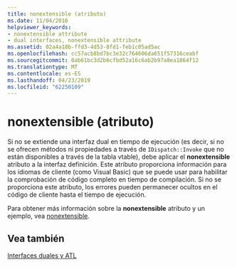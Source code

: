 ```yaml
---
title: nonextensible (atributo)
ms.date: 11/04/2016
helpviewer_keywords:
- nonextensible attribute
- dual interfaces, nonextensible attribute
ms.assetid: 02a4a18b-ffd3-4d53-8fd1-feb1c05ad5ac
ms.openlocfilehash: cc57acb8bd7bc3e32c764606da651f57316ceabf
ms.sourcegitcommit: 0ab61bc3d2b6cfbd52a16c6ab2b97a8ea1864f12
ms.translationtype: MT
ms.contentlocale: es-ES
ms.lasthandoff: 04/23/2019
ms.locfileid: "62250109"
---
```

# <a name="nonextensible-attribute"></a>nonextensible (atributo)

Si no se extiende una interfaz dual en tiempo de ejecución (es decir, si no se ofrecen métodos ni propiedades a través de `IDispatch::Invoke` que no están disponibles a través de la tabla vtable), debe aplicar el **nonextensible** atributo a la interfaz definición. Este atributo proporciona información para los idiomas de cliente (como Visual Basic) que se puede usar para habilitar la comprobación de código completo en tiempo de compilación. Si no se proporciona este atributo, los errores pueden permanecer ocultos en el código de cliente hasta el tiempo de ejecución.

Para obtener más información sobre la **nonextensible** atributo y un ejemplo, vea [nonextensible](../windows/nonextensible.md).

## <a name="see-also"></a>Vea también

[Interfaces duales y ATL](../atl/dual-interfaces-and-atl.md)
